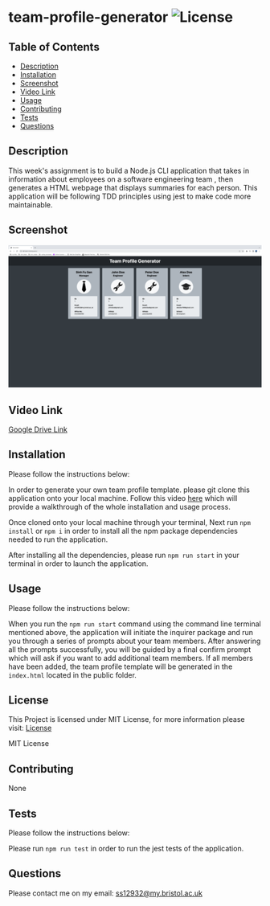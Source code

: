 # team-profile-generator ![License](https://img.shields.io/static/v1?label=License&message=MIT&color=green)

## Table of Contents

- [Description](#description)
- [Installation](#installation)
- [Screenshot](#screenshot)
- [Video Link](#video-link)
- [Usage](#usage)
- [Contributing](#contributing)
- [Tests](#tests)
- [Questions](#questions)

## Description

This week's assignment is to build a Node.js CLI application that takes in information about employees on a software engineering team , then generates a HTML webpage that displays summaries for each person. This application will be following TDD principles using jest to make code more maintainable.

## Screenshot

![Team Profile Screenshot](./public/assets/img/team-profile.png)

## Video Link

[Google Drive Link](https://drive.google.com/file/d/1WqbPcAGObEqqmC1JECFWbxqnHOjVr4WY/view)

## Installation

Please follow the instructions below:

In order to generate your own team profile template. please git clone this application onto your local machine. Follow this video [here](https://drive.google.com/file/d/1WqbPcAGObEqqmC1JECFWbxqnHOjVr4WY/view) which will provide a walkthrough of the whole installation and usage process.

Once cloned onto your local machine through your terminal, Next run `npm install` or `npm i` in order to install all the npm package dependencies needed to run the application.

After installing all the dependencies, please run `npm run start` in your terminal in order to launch the application.

## Usage

Please follow the instructions below:

When you run the `npm run start` command using the command line terminal mentioned above, the application will initiate the inquirer package and run you through a series of prompts about your team members. After answering all the prompts successfully, you will be guided by a final confirm prompt which will ask if you want to add additional team members. If all members have been added, the team profile template will be generated in the `index.html` located in the public folder.

## License

This Project is licensed under MIT License, for more information please visit: [License](https://choosealicense.com/licenses/mit/)

MIT License

## Contributing

None

## Tests

Please follow the instructions below:

Please run `npm run test` in order to run the jest tests of the application.

## Questions

Please contact me on my email: ss12932@my.bristol.ac.uk
